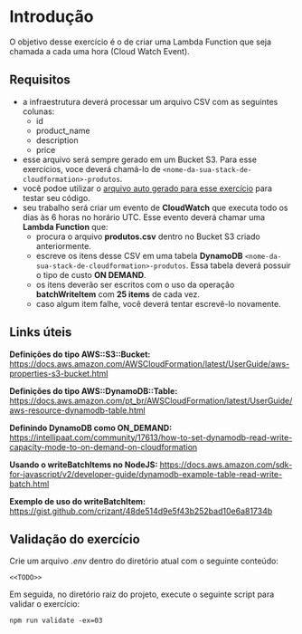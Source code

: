 # Introdução
O objetivo desse exercício é o de criar uma Lambda Function que seja chamada a cada uma hora (Cloud Watch Event).

## Requisitos

- a infraestrutura deverá processar um arquivo CSV com as seguintes colunas:
  - id
  - product_name
  - description
  - price
- esse arquivo será sempre gerado em um Bucket S3. Para esse exercícios, voce deverá chamá-lo de `<nome-da-sua-stack-de-cloudformation>-produtos`.
- você podoe utilizar o [arquivo auto gerado para esse exercício](produtos.csv) para testar seu código.
- seu trabalho será criar um evento de **CloudWatch** que executa todo os dias às 6 horas no horário UTC. Esse evento deverá chamar uma **Lambda Function** que:
  - procura o arquivo **produtos.csv** dentro no Bucket S3 criado anteriormente.
  - escreve os itens desse CSV em uma tabela **DynamoDB** `<nome-da-sua-stack-de-cloudformation>-produtos`. Essa tabela deverá possuir o tipo de custo **ON DEMAND**.
  - os itens deverão ser escritos com o uso da operação **batchWriteItem** com **25 items** de cada vez.
  - caso algum item falhe, você deverá tentar escrevê-lo novamente.


## Links úteis
**Definições do tipo AWS::S3::Bucket:** https://docs.aws.amazon.com/AWSCloudFormation/latest/UserGuide/aws-properties-s3-bucket.html

**Definições do tipo AWS::DynamoDB::Table:** https://docs.aws.amazon.com/pt_br/AWSCloudFormation/latest/UserGuide/aws-resource-dynamodb-table.html

**Definindo DynamoDB como ON_DEMAND:** https://intellipaat.com/community/17613/how-to-set-dynamodb-read-write-capacity-mode-to-on-demand-on-cloudformation

**Usando o writeBatchItems no NodeJS:** https://docs.aws.amazon.com/sdk-for-javascript/v2/developer-guide/dynamodb-example-table-read-write-batch.html

**Exemplo de uso do writeBatchItem:** https://gist.github.com/crizant/48de514d9e5f43b252bad10e6a81734b

## Validação do exercício

Crie um arquivo *.env* dentro do diretório atual com o seguinte conteúdo:
```
<<TODO>>
```

Em seguida, no diretório raiz do projeto, execute o seguinte script para validar o exercício:
```
npm run validate -ex=03
```
